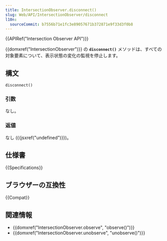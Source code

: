 ```yaml
---
title: IntersectionObserver.disconnect()
slug: Web/API/IntersectionObserver/disconnect
l10n:
  sourceCommit: b7556b71e1fc3e89057671b372871e9f33d3f0b8
---
```


{{APIRef("Intersection Observer API")}}

{{domxref("IntersectionObserver")}} の **`disconnect()`** メソッドは、すべての対象要素について、表示状態の変化の監視を停止します。

## 構文

```js-nolint
disconnect()
```

### 引数

なし。

### 返値

なし ({{jsxref("undefined")}})。

## 仕様書

{{Specifications}}

## ブラウザーの互換性

{{Compat}}

## 関連情報

- {{domxref("IntersectionObserver.observe", "observe()")}}
- {{domxref("IntersectionObserver.unobserve", "unobserve()")}}
